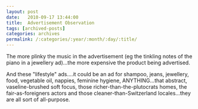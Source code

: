```yaml
---
layout: post
date:	2010-09-17 13:44:00
title:  Advertisement Observation
tags: [archived-posts]
categories: archives
permalink: /:categories/:year/:month/:day/:title/
---
```

The more plinky the music in the advertisement (eg the tinkling notes of the piano in a jewellery ad)...the more expensive the product being advertised.

And these "lifestyle" ads....it could be an ad for shampoo, jeans, jewellery, food, vegetable oil, nappies, feminine hygiene, ANYTHING...that abstract, vaseline-brushed soft focus, those richer-than-the-plutocrats homes, the  fair-as-foreigners actors and those cleaner-than-Switzerland locales...they  are all  sort of all-purpose.

